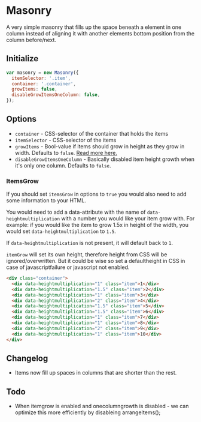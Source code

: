 # Masonry

A very simple masonry that fills up the space beneath a element in one column instead of aligning it with another elements bottom position from the column before/next.

## Initialize

``` js
var masonry = new Masonry({
  itemSelector: '.item',
  container: '.container',
  growItems: false,
  disableGrowItemsOneColumn: false,
});
```

## Options

* `container` - CSS-selector of the container that holds the items
* `itemSelector` - CSS-selector of the items
* `growItems` - Bool-value if items should grow in height as they grow in width. Defaults to `false`. [Read more here.](#itemsgrow)
* `disableGrowItemsOneColumn` - Basically disabled item height growth when it's only one column. Defaults to `false`.

### ItemsGrow

If you should set `itemsGrow` in options to `true` you would also need to add some information to your HTML.

You would need to add a data-attribute with the name of `data-heightmultiplication` with a number you would like your item grow with. For example: if you would like the item to grow 1.5x in height of the width, you would set `data-heightmultiplication` to `1.5`.

If `data-heightmultiplication` is not present, it will default back to `1`.

`itemGrow` will set its own height, therefore height from CSS will be ignored/overwritten. But it could be wise so set a defaultheight in CSS in case of javascriptfailure or javascript not enabled.

``` html
<div class="container">
  <div data-heightmultiplication="1" class="item">1</div>
  <div data-heightmultiplication="1.5" class="item">2</div>
  <div data-heightmultiplication="1" class="item">3</div>
  <div data-heightmultiplication="2" class="item">4</div>
  <div data-heightmultiplication="1.5" class="item">5</div>
  <div data-heightmultiplication="1.5" class="item">6</div>
  <div data-heightmultiplication="1" class="item">7</div>
  <div data-heightmultiplication="1" class="item">8</div>
  <div data-heightmultiplication="2" class="item">9</div>
  <div data-heightmultiplication="1" class="item">10</div>
</div>
```

## Changelog

* Items now fill up spaces in columns that are shorter than the rest.

## Todo

* When itemgrow is enabled and onecolumngrowth is disabled - we can optimize this more efficiently by disableing arrangeItems();
